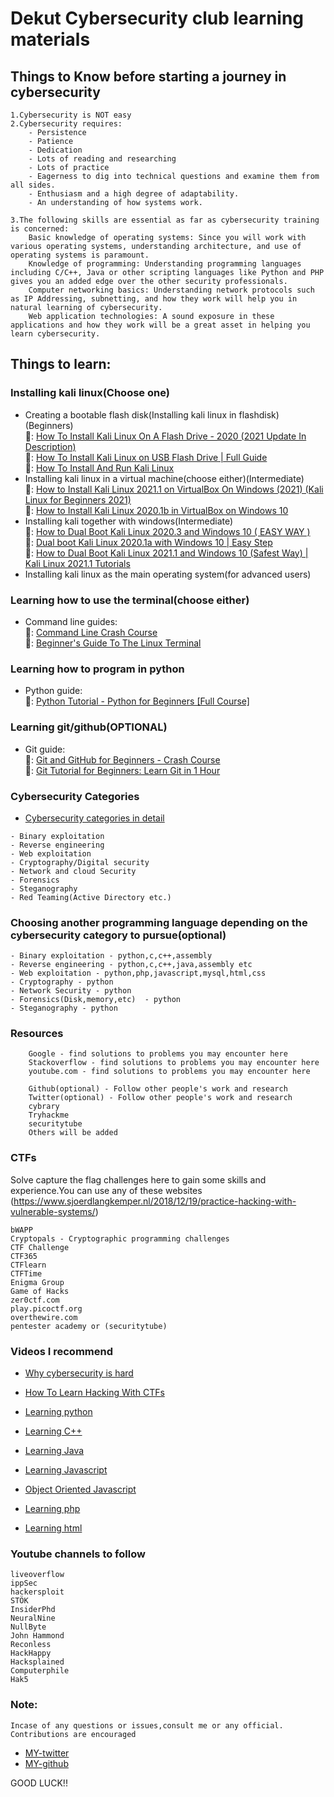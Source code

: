 # Dekut Cybersecurity club learning materials

## Things to Know before starting a journey in cybersecurity
```
1.Cybersecurity is NOT easy
2.Cybersecurity requires:
	- Persistence
	- Patience
	- Dedication
	- Lots of reading and researching
	- Lots of practice
	- Eagerness to dig into technical questions and examine them from all sides.
	- Enthusiasm and a high degree of adaptability.
	- An understanding of how systems work.

3.The following skills are essential as far as cybersecurity training is concerned:
    Basic knowledge of operating systems: Since you will work with various operating systems, understanding architecture, and use of operating systems is paramount.
    Knowledge of programming: Understanding programming languages including C/C++, Java or other scripting languages like Python and PHP gives you an added edge over the other security professionals.
    Computer networking basics: Understanding network protocols such as IP Addressing, subnetting, and how they work will help you in natural learning of cybersecurity.
    Web application technologies: A sound exposure in these applications and how they work will be a great asset in helping you learn cybersecurity.
```



## Things to learn:
### Installing kali linux(Choose one)
	

- Creating a bootable flash disk(Installing kali linux in flashdisk)(Beginners)<br>
	🐧: [How To Install Kali Linux On A Flash Drive - 2020 (2021 Update In Description)](https://www.youtube.com/watch?v=BsuJvMkH-eE)<br>
	🐧: [How To Install Kali Linux on USB Flash Drive | Full Guide](https://www.youtube.com/watch?v=IEAMopVfw30)<br>
	🐧: [How To Install And Run Kali Linux](https://www.youtube.com/watch?v=pT73r1obOhI)<br>
- Installing kali linux in a virtual machine(choose either)(Intermediate)<br>
	🐧: [How to Install Kali Linux 2021.1 on VirtualBox On Windows (2021) (Kali Linux for Beginners 2021)](https://www.youtube.com/watch?v=ZXlDkMC9N34)<br>
	🐧: [How to Install Kali Linux 2020.1b in VirtualBox on Windows 10](https://www.youtube.com/watch?v=V_Payl5FlgQ)<br>
- Installing kali together with windows(Intermediate)<br>
	🐧: [How to Dual Boot Kali Linux 2020.3 and Windows 10 ( EASY WAY )](https://www.youtube.com/watch?v=BRk71KypnBg)<br>
	🐧: [Dual boot Kali Linux 2020.1a with Windows 10 | Easy Step](https://www.youtube.com/watch?v=DRhuVxaBuKU)<br>
	🐧: [How to Dual Boot Kali Linux 2021.1 and Windows 10 (Safest Way) | Kali Linux 2021.1 Tutorials](https://www.youtube.com/watch?v=sll0raD7C48)<br>
- Installing kali linux as the main operating system(for advanced users)<br>


### Learning how to use the terminal(choose either)

- Command line guides:<br>
	🐧: [Command Line Crash Course](https://www.youtube.com/watch?v=yz7nYlnXLfE)<br>
	🐧: [Beginner's Guide To The Linux Terminal](https://www.youtube.com/watch?v=s3ii48qYBxA)<br>

### Learning how to program in python
- Python guide:<br>
	🐧: [Python Tutorial - Python for Beginners [Full Course]](https://www.youtube.com/watch?v=_uQrJ0TkZlc)<br>

### Learning git/github(OPTIONAL)
- Git guide:<br>
	🐧: [Git and GitHub for Beginners - Crash Course](https://www.youtube.com/watch?v=RGOj5yH7evk)<br>
	🐧: [Git Tutorial for Beginners: Learn Git in 1 Hour](https://www.youtube.com/watch?v=8JJ101D3knE)<br>


### Cybersecurity Categories
- [Cybersecurity categories in detail](https://www.youtube.com/watch?v=vI79qT4lcfA)
```
- Binary exploitation
- Reverse engineering
- Web exploitation
- Cryptography/Digital security
- Network and cloud Security
- Forensics 
- Steganography
- Red Teaming(Active Directory etc.)
```

### Choosing another programming language depending on the cybersecurity category to pursue(optional)
```
- Binary exploitation - python,c,c++,assembly
- Reverse engineering - python,c,c++,java,assembly etc
- Web exploitation - python,php,javascript,mysql,html,css
- Cryptography - python
- Network Security - python
- Forensics(Disk,memory,etc)  - python
- Steganography - python
```

### Resources
```
	Google - find solutions to problems you may encounter here
	Stackoverflow - find solutions to problems you may encounter here
	youtube.com - find solutions to problems you may encounter here

	Github(optional) - Follow other people's work and research
	Twitter(optional) - Follow other people's work and research
	cybrary
	Tryhackme
	securitytube
	Others will be added
```

### CTFs
Solve capture the flag challenges here to gain some skills and experience.You can use any of these websites
(https://www.sjoerdlangkemper.nl/2018/12/19/practice-hacking-with-vulnerable-systems/)
```
bWAPP
Cryptopals - Cryptographic programming challenges
CTF Challenge
CTF365
CTFlearn
CTFTime
Enigma Group
Game of Hacks
zer0ctf.com 
play.picoctf.org 
overthewire.com 
pentester academy or (securitytube)
```
### Videos I recommend

- [Why cybersecurity is hard](https://www.youtube.com/watch?v=vI79qT4lcfA)

- [How To Learn Hacking With CTFs](https://www.youtube.com/watch?v=Lus7aNf2xDg)

- [Learning python](https://www.youtube.com/watch?v=_uQrJ0TkZlc)

- [Learning C++](https://www.youtube.com/watch?v=vLnPwxZdW4Y)

- [Learning Java](https://www.youtube.com/watch?v=eIrMbAQSU34)

- [Learning Javascript](https://www.youtube.com/watch?v=W6NZfCO5SIk)
	
- [Object Oriented Javascript](https://www.youtube.com/watch?v=PFmuCDHHpwk)

- [Learning php](www.youtube.com/watch?v=OK_JCtrrv-c)

- [Learning html](https://www.youtube.com/watch?v=qz0aGYrrlhU)


### Youtube channels to follow
```
liveoverflow
ippSec
hackersploit
STÖK
InsiderPhd
NeuralNine
NullByte
John Hammond
Reconless
HackHappy
Hacksplained
Computerphile
Hak5
```

### Note:
```
Incase of any questions or issues,consult me or any official.
Contributions are encouraged
```
- [MY-twitter](https://twitter.com/xubzer0)
- [MY-github](https://github.com/xubzero)

GOOD LUCK!!
